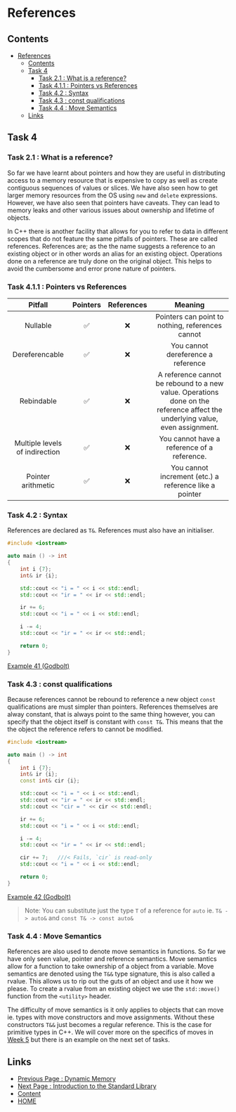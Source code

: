 # References

## Contents

- [References](#references)
  - [Contents](#contents)
  - [Task 4](#task-4)
    - [Task 2.1 : What is a reference?](#task-21--what-is-a-reference)
    - [Task 4.1.1 : Pointers vs References](#task-411--pointers-vs-references)
    - [Task 4.2 : Syntax](#task-42--syntax)
    - [Task 4.3 : const qualifications](#task-43--const-qualifications)
    - [Task 4.4 : Move Semantics](#task-44--move-semantics)
  - [Links](#links)

## Task 4

### Task 2.1 : What is a reference?

So far we have learnt about pointers and how they are useful in distributing access to a memory resource that is expensive to copy as well as create contiguous sequences of values or slices. We have also seen how to get larger memory resources from the OS using `new` and `delete` expressions. However, we have also seen that pointers have caveats. They can lead to memory leaks and other various issues about ownership and lifetime of objects.

In C++ there is another facility that allows for you to refer to data in different scopes that do not feature the same pitfalls of pointers. These are called references. References are; as the the name suggests a reference to an existing object or in other words an alias for an existing object. Operations done on a reference are truly done on the original object. This helps to avoid the cumbersome and error prone nature of pointers.

### Task 4.1.1 : Pointers vs References

|             Pitfall            | Pointers | References |                                                            Meaning                                                           |
|:------------------------------:|:--------:|:----------:|:----------------------------------------------------------------------------------------------------------------------------:|
|            Nullable            |     ✅    |      ❌     |                                       Pointers can point to nothing, references cannot                                       |
|         Dereferencable         |     ✅    |      ❌     |                                              You cannot dereference a reference                                              |
|           Rebindable           |     ✅    |      ❌     | A reference cannot be rebound to a new value. Operations done on the reference affect the underlying value, even assignment. |
| Multiple levels of indirection |     ✅    |      ❌     |                                          You cannot have a reference of a reference.                                         |
|       Pointer arithmetic       |     ✅    |      ❌     |                                    You cannot increment (etc.) a reference like a pointer                                    |

### Task 4.2 : Syntax

References are declared as `T&`. References must also have an initialiser.

```cxx
#include <iostream>

auto main () -> int
{
    int i {7};
    int& ir {i};

    std::cout << "i = " << i << std::endl;
    std::cout << "ir = " << ir << std::endl;

    ir += 6;
    std::cout << "i = " << i << std::endl;

    i -= 4;
    std::cout << "ir = " << ir << std::endl;

    return 0;
}
```

[Example 41 (Godbolt)](https://www.godbolt.org/z/7TWjK5rKe)

### Task 4.3 : const qualifications

Because references cannot be rebound to reference a new object `const` qualifications are must simpler than pointers. References themselves are alway constant, that is always point to the same thing however, you can specify that the object itself is constant with `const T&`. This means that the the object the reference refers to cannot be modified.

```cxx
#include <iostream>

auto main () -> int
{
    int i {7};
    int& ir {i};
    const int& cir {i};

    std::cout << "i = " << i << std::endl;
    std::cout << "ir = " << ir << std::endl;
    std::cout << "cir = " << cir << std::endl;

    ir += 6;
    std::cout << "i = " << i << std::endl;

    i -= 4;
    std::cout << "ir = " << ir << std::endl;

    cir += 7;   ///< Fails, `cir` is read-only
    std::cout << "i = " << i << std::endl;

    return 0;
}
```

[Example 42 (Godbolt)](https://www.godbolt.org/z/as3rTWavj)

> Note: You can substitute just the type `T` of a reference for `auto` ie. `T& -> auto&` and `const T& -> const auto&`

### Task 4.4 : Move Semantics

References are also used to denote move semantics in functions. So far we have only seen value, pointer and reference semantics. Move semantics allow for a function to take ownership of a object from a variable. Move semantics are denoted using the `T&&` type signature, this is also called a rvalue. This allows us to rip out the guts of an object and use it how we please. To create a rvalue from an existing object we use the `std::move()` function from the `<utility>` header.

The difficulty of move semantics is it only applies to objects that can move ie. types with move constructors and move assignments. Without these constructors `T&&` just becomes a regular reference. This is the case for primitive types in C++. We will cover more on the specifics of moves in [Week 5](/content/week5/README.md) but there is an example on the next set of tasks.

## Links

- [Previous Page : Dynamic Memory](/content/week3/tasks/memory.md)
- [Next Page : Introduction to the Standard Library](/content/week3/tasks/stdlib.md)
- [Content](/content/README.md)
- [HOME](/README.md)
